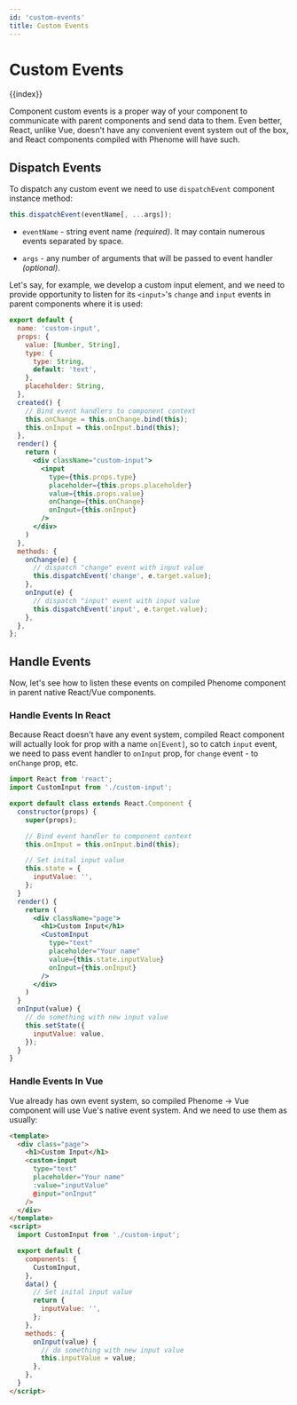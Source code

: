 ```yaml
---
id: 'custom-events'
title: Custom Events
---
```

# Custom Events

{{index}}

Component custom events is a proper way of your component to communicate with parent components and send data to them. Even better, React, unlike Vue, doesn't have any convenient event system out of the box, and React components compiled with Phenome will have such.

## Dispatch Events

To dispatch any custom event we need to use `dispatchEvent` component instance method:

```jsx
this.dispatchEvent(eventName[, ...args]);
```

* `eventName` - string event name _(required)_. It may contain numerous events separated by space.

* `args` - any number of arguments that will be passed to event handler _(optional)_.

Let's say, for example, we develop a custom input element, and we need to provide opportunity to listen for its `<input>`'s `change` and `input` events in parent components where it is used:

```jsx
export default {
  name: 'custom-input',
  props: {
    value: [Number, String],
    type: {
      type: String,
      default: 'text',
    },
    placeholder: String,
  },
  created() {
    // Bind event handlers to component context
    this.onChange = this.onChange.bind(this);
    this.onInput = this.onInput.bind(this);
  },
  render() {
    return (
      <div className="custom-input">
        <input
          type={this.props.type}
          placeholder={this.props.placeholder}
          value={this.props.value}
          onChange={this.onChange}
          onInput={this.onInput}
        />
      </div>
    )
  },
  methods: {
    onChange(e) {
      // dispatch "change" event with input value
      this.dispatchEvent('change', e.target.value);
    },
    onInput(e) {
      // dispatch "input" event with input value
      this.dispatchEvent('input', e.target.value);
    },
  },
};
```

## Handle Events

Now, let's see how to listen these events on compiled Phenome component in parent native React/Vue components.

### Handle Events In React

Because React doesn't have any event system, compiled React component will actually look for prop with a name <code>on[Event]</code>, so to catch <code>input</code> event, we need to pass event handler to <code>onInput</code> prop, for <code>change</code> event - to <code>onChange</code> prop, etc.

```jsx
import React from 'react';
import CustomInput from './custom-input';

export default class extends React.Component {
  constructor(props) {
    super(props);

    // Bind event handler to component context
    this.onInput = this.onInput.bind(this);

    // Set inital input value
    this.state = {
      inputValue: '',
    };
  }
  render() {
    return (
      <div className="page">
        <h1>Custom Input</h1>
        <CustomInput
          type="text"
          placeholder="Your name"
          value={this.state.inputValue}
          onInput={this.onInput}
        />
      </div>
    )
  }
  onInput(value) {
    // do something with new input value
    this.setState({
      inputValue: value,
    });
  }
}
```

### Handle Events In Vue

Vue already has own event system, so compiled Phenome -> Vue component will use Vue's native event system. And we need to use them as usually:

```html
<template>
  <div class="page">
    <h1>Custom Input</h1>
    <custom-input
      type="text"
      placeholder="Your name"
      :value="inputValue"
      @input="onInput"
    />
  </div>
</template>
<script>
  import CustomInput from './custom-input';

  export default {
    components: {
      CustomInput,
    },
    data() {
      // Set inital input value
      return {
        inputValue: '',
      };
    },
    methods: {
      onInput(value) {
        // do something with new input value
        this.inputValue = value;
      },
    },
  }
</script>
```
